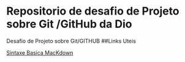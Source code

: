 # Repositorio de desafio de Projeto sobre Git /GitHub da Dio
Desafio de Projeto sobre Git/GITHUB
##Links Uteis

[Sintaxe Basica MacKdown](https://www.markdownguide.org/basic-syntax/)
